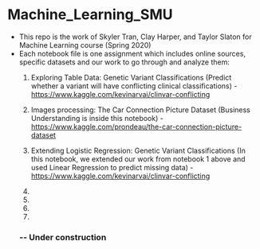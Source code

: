 # Machine_Learning_SMU
- This repo is the work of Skyler Tran, Clay Harper, and Taylor Slaton for Machine Learning course (Spring 2020)
- Each notebook file is one assignment which includes online sources, specific datasets and our work to go through and analyze them: 
  1. Exploring Table Data: Genetic Variant Classifications (Predict whether a variant will have conflicting clinical classifications) -
    https://www.kaggle.com/kevinarvai/clinvar-conflicting
  2. Images processing: The Car Connection Picture Dataset (Business Understanding is inside this notebook) -         https://www.kaggle.com/prondeau/the-car-connection-picture-dataset
  3. Extending Logistic Regression: Genetic Variant Classifications (In this notebook, we extended our work from notebook 1 above and used Linear Regression to predict missing data) - https://www.kaggle.com/kevinarvai/clinvar-conflicting
  
  4.
  5.
  6.
  7.
  ### -- Under construction
